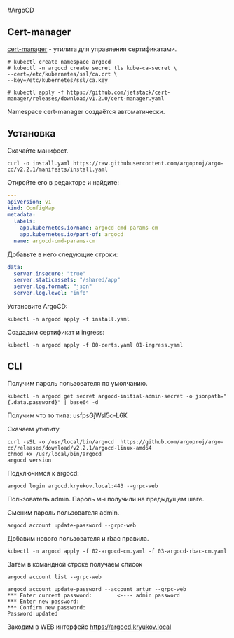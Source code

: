 #ArgoCD

## Cert-manager

[cert-manager](https://cert-manager.io/docs/installation/kubernetes/) - утилита
для управления сертификатами.

    # kubectl create namespace argocd
    # kubectl -n argocd create secret tls kube-ca-secret \
    --cert=/etc/kubernetes/ssl/ca.crt \
    --key=/etc/kubernetes/ssl/ca.key

    # kubectl apply -f https://github.com/jetstack/cert-manager/releases/download/v1.2.0/cert-manager.yaml

Namespace cert-manager создаётся автоматически.

## Установка

Скачайте манифест.

    curl -o install.yaml https://raw.githubusercontent.com/argoproj/argo-cd/v2.2.1/manifests/install.yaml

Откройте его в редакторе и найдите:

```yaml
---
apiVersion: v1
kind: ConfigMap
metadata:
  labels:
    app.kubernetes.io/name: argocd-cmd-params-cm
    app.kubernetes.io/part-of: argocd
  name: argocd-cmd-params-cm
```

Добавьте в него следующие строки:

```yaml
data:
  server.insecure: "true"
  server.staticassets: "/shared/app"
  server.log.format: "json"
  server.log.level: "info"
```

Установите ArgoCD:

    kubectl -n argocd apply -f install.yaml

Создадим сертификат и ingress:

    kubectl -n argocd apply -f 00-certs.yaml 01-ingress.yaml

## CLI

Получим пароль пользователя по умолчанию.

    kubectl -n argocd get secret argocd-initial-admin-secret -o jsonpath="{.data.password}" | base64 -d

Получим что то типа: usfpsGjWsI5c-L6K

Скачаем утилиту

    curl -sSL -o /usr/local/bin/argocd  https://github.com/argoproj/argo-cd/releases/download/v2.2.1/argocd-linux-amd64
    chmod +x /usr/local/bin/argocd
    argocd version

Подключимся к argocd:

    argocd login argocd.kryukov.local:443 --grpc-web

Пользователь admin. Пароль мы получили на предыдущем шаге.

Сменим пароль пользователя admin.

    argocd account update-password --grpc-web

Добавим нового пользователя и rbac правила.

    kubectl -n argocd apply -f 02-argocd-cm.yaml -f 03-argocd-rbac-cm.yaml

Затем в командной строке получаем список

    argocd account list --grpc-web

    argocd account update-password --account artur --grpc-web
    *** Enter current password:        <---- admin password
    *** Enter new password:
    *** Confirm new password:
    Password updated

Заходим в WEB интерфейс https://argocd.kryukov.local
